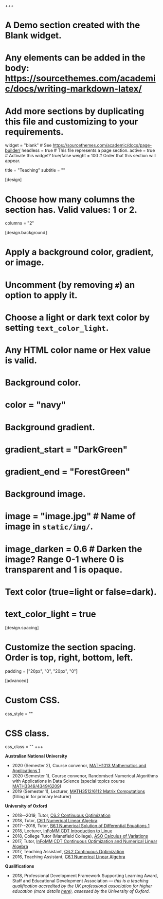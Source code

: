 +++
# A Demo section created with the Blank widget.
# Any elements can be added in the body: https://sourcethemes.com/academic/docs/writing-markdown-latex/
# Add more sections by duplicating this file and customizing to your requirements.

widget = "blank"  # See https://sourcethemes.com/academic/docs/page-builder/
headless = true  # This file represents a page section.
active = true  # Activate this widget? true/false
weight = 100  # Order that this section will appear.

title = "Teaching"
subtitle = ""

[design]
  # Choose how many columns the section has. Valid values: 1 or 2.
  columns = "2"

[design.background]
  # Apply a background color, gradient, or image.
  #   Uncomment (by removing `#`) an option to apply it.
  #   Choose a light or dark text color by setting `text_color_light`.
  #   Any HTML color name or Hex value is valid.

  # Background color.
  # color = "navy"
  
  # Background gradient.
  # gradient_start = "DarkGreen"
  # gradient_end = "ForestGreen"
  
  # Background image.
  # image = "image.jpg"  # Name of image in `static/img/`.
  # image_darken = 0.6  # Darken the image? Range 0-1 where 0 is transparent and 1 is opaque.

  # Text color (true=light or false=dark).
  # text_color_light = true

[design.spacing]
  # Customize the section spacing. Order is top, right, bottom, left.
  padding = ["20px", "0", "20px", "0"]

[advanced]
 # Custom CSS. 
 css_style = ""
 
 # CSS class.
 css_class = ""
+++

**Australian National University**

* 2020 (Semester 2), Course convenor, [MATH1013 Mathematics and Applications 1](https://programsandcourses.anu.edu.au/2020/course/MATH1013)
* 2020 (Semester 1), Course convenor, Randomised Numerical Algorithms with Applications in Data Science (special topics course [MATH3349/4349/6209](https://programsandcourses.anu.edu.au/2020/course/MATH3349))
* 2019 (Semester 1), Lecturer, [MATH3512/6112 Matrix Computations](https://programsandcourses.anu.edu.au/course/MATH3512) (filling in for primary lecturer)

**University of Oxford**

* 2018--2019, Tutor, [C6.2 Continuous Optimization](https://courses.maths.ox.ac.uk/node/42762)
* 2018, Tutor, [C6.1 Numerical Linear Algebra](https://courses.maths.ox.ac.uk/node/42735)
* 2017--2018, Tutor, [B6.1 Numerical Solution of Differential Equations 1](https://courses.maths.ox.ac.uk/node/42124)
* 2018, Lecturer, [InFoMM CDT Introduction to Linux](https://www.maths.ox.ac.uk/study-here/postgraduate-study/industrially-focused-mathematical-modelling-epsrc-cdt/infomm-course)
* 2018, College Tutor (Mansfield College), [ASO Calculus of Variations](https://courses.maths.ox.ac.uk/node/44169)
* 2017, Tutor, [InFoMM CDT Continuous Optimization and Numerical Linear Algebra](https://www.maths.ox.ac.uk/study-here/postgraduate-study/industrially-focused-mathematical-modelling-epsrc-cdt/infomm-course-3)
* 2017, Teaching Assistant, [C6.2 Continuous Optimization](https://courses.maths.ox.ac.uk/node/42762)
* 2016, Teaching Assistant, [C6.1 Numerical Linear Algebra](https://courses.maths.ox.ac.uk/node/42735)

**Qualifications**

* 2018, Professional Development Framework Supporting Learning Award, Staff and Educational Development Association — *this is a teaching qualification accredited by the UK professional association for higher education (more details [here](https://www.seda.ac.uk/supporting-learning>)), assessed by the University of Oxford.*

